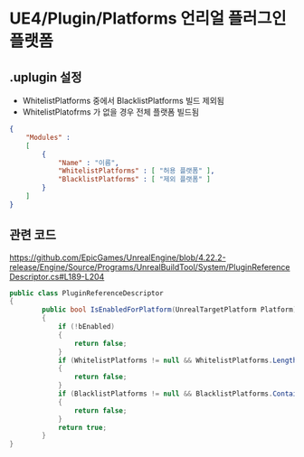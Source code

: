 # UE4/Plugin/Platforms 언리얼 플러그인 플랫폼

## .uplugin 설정

* WhitelistPlatforms 중에서 BlacklistPlatforms 빌드 제외됨
* WhitelistPlatofrms 가 없을 경우 전체 플랫폼 빌드됨

```json
{
	"Modules" :
	[
		{
			"Name" : "이름",
			"WhitelistPlatforms" : [ "허용 플랫폼" ],
			"BlacklistPlatforms" : [ "제외 플랫폼" ]
		}
	]
}
```

## 관련 코드

<https://github.com/EpicGames/UnrealEngine/blob/4.22.2-release/Engine/Source/Programs/UnrealBuildTool/System/PluginReferenceDescriptor.cs#L189-L204>

```cs
public class PluginReferenceDescriptor
{
		public bool IsEnabledForPlatform(UnrealTargetPlatform Platform)
		{
			if (!bEnabled)
			{
				return false;
			}
			if (WhitelistPlatforms != null && WhitelistPlatforms.Length > 0 && !WhitelistPlatforms.Contains(Platform))
			{
				return false;
			}
			if (BlacklistPlatforms != null && BlacklistPlatforms.Contains(Platform))
			{
				return false;
			}
			return true;
		}
}
```
